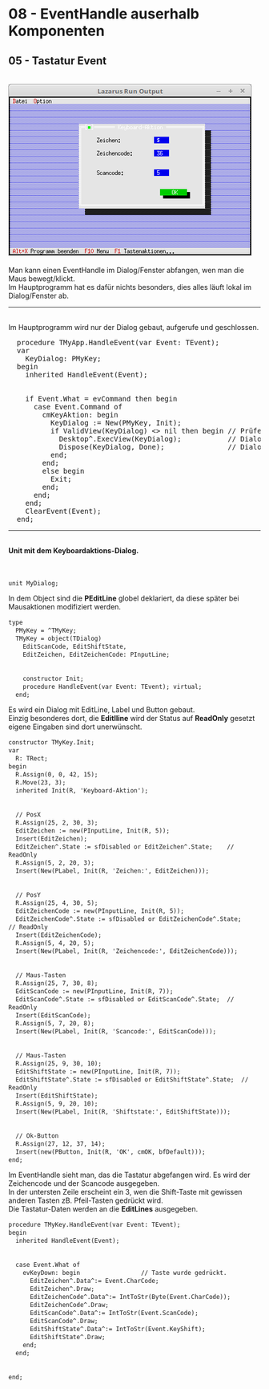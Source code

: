 # 08 - EventHandle auserhalb Komponenten
## 05 - Tastatur Event
<br>
<img src="image.png" alt="Selfhtml"><br><br>
Man kann einen EventHandle im Dialog/Fenster abfangen, wen man die Maus bewegt/klickt.<br>
Im Hauptprogramm hat es dafür nichts besonders, dies alles läuft lokal im Dialog/Fenster ab.<br>
<hr><br>
Im Hauptprogramm wird nur der Dialog gebaut, aufgerufe und geschlossen.<br>
<pre><code=pascal>  procedure TMyApp.HandleEvent(var Event: TEvent);
  var
    KeyDialog: PMyKey;
  begin
    inherited HandleEvent(Event);
<br>
    if Event.What = evCommand then begin
      case Event.Command of
        cmKeyAktion: begin
          KeyDialog := New(PMyKey, Init);
          if ValidView(KeyDialog) <> nil then begin // Prüfen ob genügend Speicher.
            Desktop^.ExecView(KeyDialog);           // Dialog Mausaktion ausführen.
            Dispose(KeyDialog, Done);               // Dialog und Speicher frei geben.
          end;
        end;
        else begin
          Exit;
        end;
      end;
    end;
    ClearEvent(Event);
  end;</code></pre>
<hr><br>
<b>Unit mit dem Keyboardaktions-Dialog.</b><br>
<br><br>
<pre><code>unit MyDialog;
</code></pre>
In dem Object sind die <b>PEditLine</b> globel deklariert, da diese später bei Mausaktionen modifiziert werden.<br>
<pre><code>type
  PMyKey = ^TMyKey;
  TMyKey = object(TDialog)
    EditScanCode, EditShiftState,
    EditZeichen, EditZeichenCode: PInputLine;
<br>
    constructor Init;
    procedure HandleEvent(var Event: TEvent); virtual;
  end;
</code></pre>
Es wird ein Dialog mit EditLine, Label und Button gebaut.<br>
Einzig besonderes dort, die <b>Editlline</b> wird der Status auf <b>ReadOnly</b> gesetzt eigene Eingaben sind dort unerwünscht.<br>
<pre><code>constructor TMyKey.Init;
var
  R: TRect;
begin
  R.Assign(0, 0, 42, 15);</font>
  R.Move(23, 3);</font>
  inherited Init(R, 'Keyboard-Aktion');</font>
<br>
  // PosX
  R.Assign(25, 2, 30, 3);</font>
  EditZeichen := new(PInputLine, Init(R, 5));</font>
  Insert(EditZeichen);
  EditZeichen^.State := sfDisabled or EditZeichen^.State;    // ReadOnly
  R.Assign(5, 2, 20, 3);</font>
  Insert(New(PLabel, Init(R, 'Zeichen:', EditZeichen)));</font>
<br>
  // PosY
  R.Assign(25, 4, 30, 5);</font>
  EditZeichenCode := new(PInputLine, Init(R, 5));</font>
  EditZeichenCode^.State := sfDisabled or EditZeichenCode^.State;    // ReadOnly
  Insert(EditZeichenCode);
  R.Assign(5, 4, 20, 5);</font>
  Insert(New(PLabel, Init(R, 'Zeichencode:', EditZeichenCode)));</font>
<br>
  // Maus-Tasten
  R.Assign(25, 7, 30, 8);</font>
  EditScanCode := new(PInputLine, Init(R, 7));</font>
  EditScanCode^.State := sfDisabled or EditScanCode^.State;  // ReadOnly
  Insert(EditScanCode);
  R.Assign(5, 7, 20, 8);</font>
  Insert(New(PLabel, Init(R, 'Scancode:', EditScanCode)));</font>
<br>
  // Maus-Tasten
  R.Assign(25, 9, 30, 10);</font>
  EditShiftState := new(PInputLine, Init(R, 7));</font>
  EditShiftState^.State := sfDisabled or EditShiftState^.State;  // ReadOnly
  Insert(EditShiftState);
  R.Assign(5, 9, 20, 10);</font>
  Insert(New(PLabel, Init(R, 'Shiftstate:', EditShiftState)));</font>
<br>
  // Ok-Button
  R.Assign(27, 12, 37, 14);</font>
  Insert(new(PButton, Init(R, 'OK', cmOK, bfDefault)));</font>
end;
</code></pre>
Im EventHandle sieht man, das die Tastatur abgefangen wird. Es wird der Zeichencode und der Scancode ausgegeben.<br>
In der untersten Zeile erscheint ein 3, wen die Shift-Taste mit gewissen anderen Tasten zB. Pfeil-Tasten gedrückt wird.<br>
Die Tastatur-Daten werden an die <b>EditLines</b> ausgegeben.<br>
<pre><code>procedure TMyKey.HandleEvent(var Event: TEvent);
begin
  inherited HandleEvent(Event);
<br>
  case Event.What of
    evKeyDown: begin                 // Taste wurde gedrückt.
      EditZeichen^.Data^:= Event.CharCode;
      EditZeichen^.Draw;
      EditZeichenCode^.Data^:= IntToStr(Byte(Event.CharCode));
      EditZeichenCode^.Draw;
      EditScanCode^.Data^:= IntToStr(Event.ScanCode);
      EditScanCode^.Draw;
      EditShiftState^.Data^:= IntToStr(Event.KeyShift);
      EditShiftState^.Draw;
    end;
  end;
<br>
end;
</code></pre>
<br>
